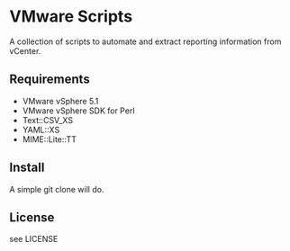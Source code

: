 # VMware Scripts

A collection of scripts to automate and extract reporting information from vCenter.

## Requirements

* VMware vSphere 5.1
* VMware vSphere SDK for Perl
* Text::CSV_XS
* YAML::XS
* MIME::Lite::TT

## Install

A simple git clone will do.

## License

see LICENSE
